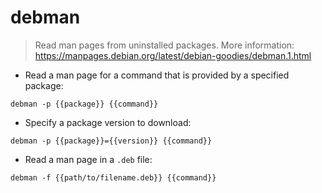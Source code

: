 # debman

> Read man pages from uninstalled packages.
> More information: <https://manpages.debian.org/latest/debian-goodies/debman.1.html>

- Read a man page for a command that is provided by a specified package:

`debman -p {{package}} {{command}}`

- Specify a package version to download:

`debman -p {{package}}={{version}} {{command}}`

- Read a man page in a `.deb` file:

`debman -f {{path/to/filename.deb}} {{command}}`
